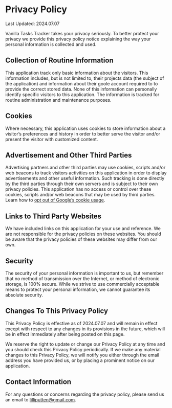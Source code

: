 # Privacy Policy

Last Updated: 2024.07.07

Vanilla Tasks Tracker takes your privacy seriously. To better protect your privacy we provide this privacy policy notice explaining the way your personal information is collected and used.

## Collection of Routine Information

This application track only basic information about the visitors. This information includes, but is not limited to, their projects data (the subject of the application) and information about their goole account required to to provide the correct stored data. None of this information can personally identify specific visitors to this application. The information is tracked for routine administration and maintenance purposes.

## Cookies

Where necessary, this application uses cookies to store information about a visitor’s preferences and history in order to better serve the visitor and/or present the visitor with customized content.

## Advertisement and Other Third Parties

Advertising partners and other third parties may use cookies, scripts and/or web beacons to track visitors activities on this application in order to display advertisements and other useful information. Such tracking is done directly by the third parties through their own servers and is subject to their own privacy policies. This application has no access or control over these cookies, scripts and/or web beacons that may be used by third parties. Learn how to [opt out of Google’s cookie usage](http://www.google.com/privacy_ads.html).

## Links to Third Party Websites

We have included links on this application for your use and reference. We are not responsible for the privacy policies on these websites. You should be aware that the privacy policies of these websites may differ from our own.

## Security

The security of your personal information is important to us, but remember that no method of transmission over the Internet, or method of electronic storage, is 100% secure. While we strive to use commercially acceptable means to protect your personal information, we cannot guarantee its absolute security.

## Changes To This Privacy Policy

This Privacy Policy is effective as of 2024.07.07 and will remain in effect except with respect to any changes in its provisions in the future, which will be in effect immediately after being posted on this page.

We reserve the right to update or change our Privacy Policy at any time and you should check this Privacy Policy periodically. If we make any material changes to this Privacy Policy, we will notify you either through the email address you have provided us, or by placing a prominent notice on our application.

## Contact Information

For any questions or concerns regarding the privacy policy, please send us an email to lilliputten@gmail.com.
